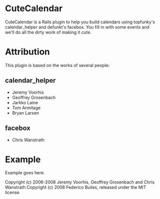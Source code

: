 CuteCalendar
============

CuteCalendar is a Rails plugin to help you build calendars using topfunky's
calendar_helper and defunkt's facebox. 
You fill in with some events and we'll do all the dirty work of making it cute.

Attribution
===========

This plugin is based on the works of several people:

calendar\_helper
---------------
* Jeremy Voorhis
* Geoffrey Grosenbach 
* Jarkko Laine 
* Tom Armitage
* Bryan Larsen

facebox
-------
* Chris Wanstrath

Example
=======

Example goes here.

Copyright (c) 2006-2008 Jeremy Voorhis, Geoffrey Grosenbach and Chris Wanstrath
Copyright (c) 2008 Federico Builes, released under the MIT license

